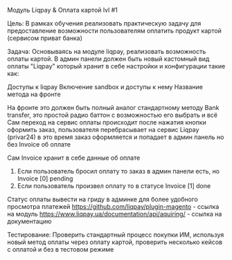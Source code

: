 Модуль Liqpay & Оплата картой lvl #1

Цель: В рамках обучения реализовать практическую задачу для предоставление возможности пользователям оплатить продукт картой (сервисом приват банка)

Задача: Основываясь на модуле liqpay, реализовать возможность оплаты картой.
В админ панели должен быть новый кастомный вид оплаты "Liqpay" который хранит в себе настройки и конфигурации такие как:

Доступы к liqpay
Включение sandbox и доступы к нему
Название метода на фронте

На фронте это должен быть полный аналог стандартному методу Bank transfer, это простой радио баттон с возможностью его выбрать и всё
Сам переход на сервис оплаты происходит после нажатия кнопки оформить заказ, пользователя перебрасывает на сервис Liqpay (privar24) 
в это время заказ оформляется и попадает в админ панель но без Invoice об оплате

Сам Invoice хранит в себе данные об оплате
1) Если пользователь бросил оплату то заказ в админ панели есть, но Invoice [0] pending
2) Если пользователь произвел оплату то в статусе Invoice [1] done


Статус оплаты вывести на гриду в админке для более удобного просмотра платежей
https://github.com/liqpay/plugin-magento - ссылка на модуль
https://www.liqpay.ua/documentation/api/aquiring/ - ссылка на документацию

Тестирование:  Проверить стандартный процесс покупки ИМ, используя новый метод оплаты через оплату картой, проверить несколько кейсов 
с оплатой и без в тестовом режиме
